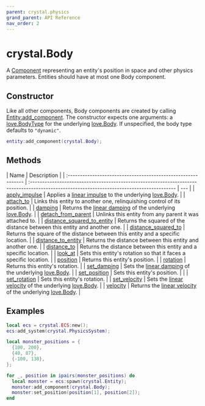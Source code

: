 ```yaml
---
parent: crystal.physics
grand_parent: API Reference
nav_order: 2
---
```


# crystal.Body

A [Component](/crystal/api/ecs/component) representing an entity's position in space and other physics parameters. Entities should have at most one Body component.

## Constructor

Like all other components, Body components are created by calling [Entity:add_component](/crystal/api/ecs/entity_add_component). The constructor expects one arguments: a [love.BodyType](https://love2d.org/wiki/BodyType) for the underlying [love.Body](https://love2d.org/wiki/Body). If unspecified, the body type defaults to `"dynamic"`.

```lua
entity:add_component(crystal.Body);
```

## Methods

| Name                                                          | Description                                                                                                                                |
| :------------------------------------------------------------ | :----------------------------------------------------------------------------------------------------------------------------------------- | --- |
| [apply_impulse](body_apply_impulse)                           | Applies a [linear impulse](https://love2d.org/wiki/Body:applyLinearImpulse) to the underlying [love.Body](https://love2d.org/wiki/Body).   |
| [attach_to](body_attach_to)                                   | Links this entity to another one, relinquishing control of its position.                                                                   |
| [damping](body_damping)                                       | Returns the [linear damping](https://love2d.org/wiki/Body:getLinearDamping) of the underlying [love.Body](https://love2d.org/wiki/Body).   |
| [detach_from_parent](body_detach_from_parent)                 | Unlinks this entity from any parent it was attached to.                                                                                    |
| [distance_squared_to_entity](body_distance_squared_to_entity) | Returns the squared of the distance between this entity and another one.                                                                   |
| [distance_squared_to](body_distance_squared_to)               | Returns the square of the distance between this entity and a specific location.                                                            |
| [distance_to_entity](body_distance_to_entity)                 | Returns the distance between this entity and another one.                                                                                  |
| [distance_to](body_distance_to)                               | Returns the distance between this entity and a specific location.                                                                          |
| [look_at](body_look_at)                                       | Sets this entity's rotation so that it faces a specific location.                                                                          |
| [position](body_position)                                     | Returns this entity's position.                                                                                                            |
| [rotation](body_rotation)                                     | Returns this entity's rotation.                                                                                                            |
| [set_damping](body_set_damping)                               | Sets the [linear damping](https://love2d.org/wiki/Body:getLinearDamping) of the underlying [love.Body](https://love2d.org/wiki/Body).      |
| [set_position](body_set_position)                             | Sets this entity's position.                                                                                                               |     |
| [set_rotation](body_set_rotation)                             | Sets this entity's rotation.                                                                                                               |
| [set_velocity](body_set_velocity)                             | Sets the [linear velocity](https://love2d.org/wiki/Body:getLinearVelocity) of the underlying [love.Body](https://love2d.org/wiki/Body).    |
| [velocity](body_velocity)                                     | Returns the [linear velocity](https://love2d.org/wiki/Body:getLinearVelocity) of the underlying [love.Body](https://love2d.org/wiki/Body). |

## Examples

```lua
local ecs = crystal.ECS:new();
ecs:add_system(crystal.PhysicsSystem);

local monster_positions = {
  {100, 200},
  {40, 87},
  {-100, 130},
};

for _, position in ipairs(monster_positions) do
  local monster = ecs:spawn(crystal.Entity);
  monster:add_component(crystal.Body);
  monster:set_position(position[1], position[2]);
end
```
